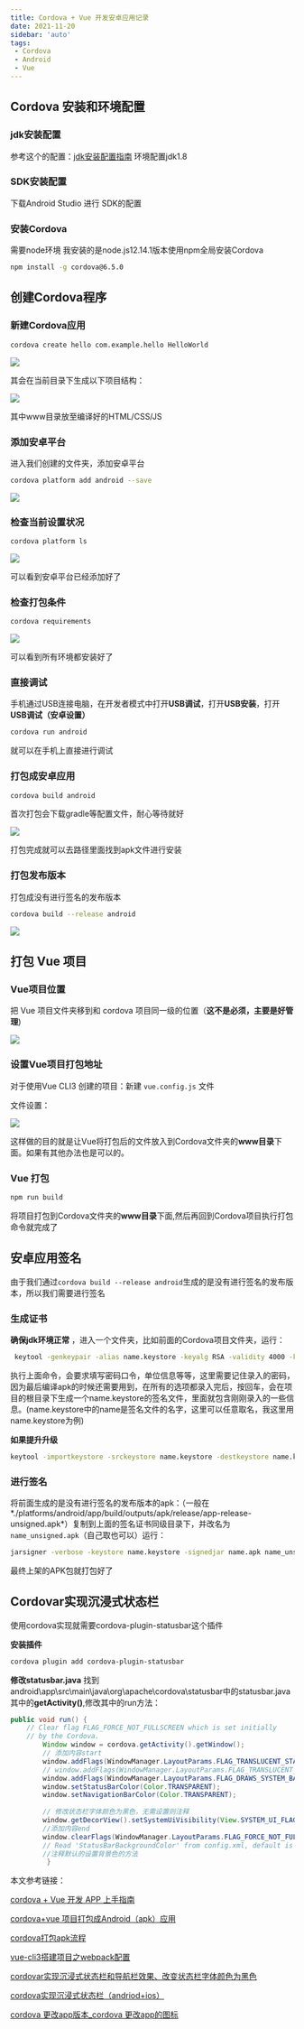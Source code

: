 ```yaml
---
title: Cordova + Vue 开发安卓应用记录
date: 2021-11-20
sidebar: 'auto'
tags:
 - Cordova
 - Android
 - Vue
---
```


<!-- more -->


## Cordova 安装和环境配置 

### jdk安装配置

参考这个的配置：[jdk安装配置指南](http://www.jdkdownload.com/) 环境配置jdk1.8

### SDK安装配置

下载Android Studio 进行 SDK的配置 

### 安装Cordova

需要node环境 我安装的是node.js12.14.1版本使用npm全局安装Cordova

```sh
npm install -g cordova@6.5.0
```

## 创建Cordova程序

### 新建Cordova应用

```sh
cordova create hello com.example.hello HelloWorld
```

![](https://i.loli.net/2021/11/26/SxrgD8FAYyBILe1.png)

其会在当前目录下生成以下项目结构：

![](https://i.loli.net/2021/11/26/57F6EL42lvHkJCX.png)

其中www目录放至编译好的HTML/CSS/JS

### 添加安卓平台

进入我们创建的文件夹，添加安卓平台

```sh
cordova platform add android --save
```

![](https://i.loli.net/2021/11/26/8blhZNfnJYBS1Qd.png)



### 检查当前设置状况

```sh
cordova platform ls
```

![](https://i.loli.net/2021/11/26/kHMUY8bnIhLsKCp.png)

可以看到安卓平台已经添加好了

### 检查打包条件

```sh
cordova requirements
```

![](https://i.loli.net/2021/11/26/7WSh4cdxToy8JKY.png)

可以看到所有环境都安装好了

### 直接调试

手机通过USB连接电脑，在开发者模式中打开**USB调试**，打开**USB安装**，打开**USB调试（安卓设置）**

```sh
cordova run android
```

就可以在手机上直接进行调试

### 打包成安卓应用

```sh
cordova build android
```

首次打包会下载gradle等配置文件，耐心等待就好

![](https://i.loli.net/2021/11/26/wgnsWTjZumQ5INb.png)

打包完成就可以去路径里面找到apk文件进行安装

### 打包发布版本

打包成没有进行签名的发布版本

```sh
cordova build --release android
```

![](https://i.loli.net/2021/11/26/iD4nRAZkBhoJU8y.png)

## 打包 Vue 项目

### Vue项目位置

把 Vue 项目文件夹移到和 cordova 项目同一级的位置（**这不是必须，主要是好管理**)

![](https://i.loli.net/2021/11/26/cNUswneqpBLQVkO.png)

### 设置Vue项目打包地址

对于使用Vue CLI3 创建的项目：新建 `vue.config.js` 文件

文件设置：

![](https://i.loli.net/2021/11/26/E9cbSyDqzjRtsBe.png)

这样做的目的就是让Vue将打包后的文件放入到Cordova文件夹的**www目录**下面。如果有其他办法也是可以的。

### Vue 打包

```sh
npm run build
```

将项目打包到Cordova文件夹的**www目录**下面,然后再回到Cordova项目执行打包命令就完成了



## 安卓应用签名

由于我们通过`cordova build --release android`生成的是没有进行签名的发布版本，所以我们需要进行签名

### 生成证书

**确保jdk环境正常** ，进入一个文件夹，比如前面的Cordova项目文件夹，运行：

```sh
 keytool -genkeypair -alias name.keystore -keyalg RSA -validity 4000 -keystore name.keystore
```

执行上面命令，会要求填写密码口令，单位信息等等，这里需要记住录入的密码，因为最后编译apk的时候还需要用到，在所有的选项都录入完后，按回车，会在项目的根目录下生成一个name.keystore的签名文件，里面就包含刚刚录入的一些信息。(name.keystore中的name是签名文件的名字，这里可以任意取名，我这里用name.keystore为例)

**如果提升升级**

```sh
keytool -importkeystore -srckeystore name.keystore -destkeystore name.keystore -deststoretype pkcs12
```



### 进行签名

将前面生成的是没有进行签名的发布版本的apk：（一般在*./platforms/android/app/build/outputs/apk/release/app-release-unsigned.apk*）复制到上面的签名证书同级目录下，并改名为`name_unsigned.apk`（自己取也可以）运行：

```sh
jarsigner -verbose -keystore name.keystore -signedjar name.apk name_unsigned.apk name.keystore
```

最终上架的APK包就打包好了



## Cordovar实现沉浸式状态栏

使用cordova实现就需要cordova-plugin-statusbar这个插件

**安装插件**

```sh
cordova plugin add cordova-plugin-statusbar
```

**修改statusbar.java**
找到android\app\src\main\java\org\apache\cordova\statusbar中的statusbar.java其中的**getActivity()**,修改其中的run方法：

```java
public void run() {
    // Clear flag FLAG_FORCE_NOT_FULLSCREEN which is set initially
    // by the Cordova.
  		Window window = cordova.getActivity().getWindow();
		// 添加内容start
		window.addFlags(WindowManager.LayoutParams.FLAG_TRANSLUCENT_STATUS); // 控制顶部状态栏
		// window.addFlags(WindowManager.LayoutParams.FLAG_TRANSLUCENT_NAVIGATION); 控制底部导航栏
		window.addFlags(WindowManager.LayoutParams.FLAG_DRAWS_SYSTEM_BAR_BACKGROUNDS);
		window.setStatusBarColor(Color.TRANSPARENT);
		window.setNavigationBarColor(Color.TRANSPARENT);
 
		// 修改状态栏字体颜色为黑色，无需设置则注释
		window.getDecorView().setSystemUiVisibility(View.SYSTEM_UI_FLAG_LIGHT_STATUS_BAR);
		//添加内容end
        window.clearFlags(WindowManager.LayoutParams.FLAG_FORCE_NOT_FULLSCREEN);
		// Read 'StatusBarBackgroundColor' from config.xml, default is #000000.
 		//注释默认的设置背景色的方法                												//setStatusBarBackgroundColor(preferences.getString("StatusBarBackgroundColor", "#000000"));
         }
```





本文参考链接：

[cordova + Vue 开发 APP 上手指南](https://www.jianshu.com/p/2e9bebb73d37)

[cordova+vue 项目打包成Android（apk）应用](https://www.cnblogs.com/qirui/p/8421372.html)

[cordova打包apk流程](https://blog.csdn.net/qq_38563845/article/details/80304169)

[vue-cli3搭建项目之webpack配置](https://blog.csdn.net/u014440483/article/details/87267160)

[cordovar实现沉浸式状态栏和导航栏效果、改变状态栏字体颜色为黑色](https://blog.csdn.net/jie_rookie/article/details/89212323?spm=1001.2101.3001.6650.8&utm_medium=distribute.pc_relevant.none-task-blog-2%7Edefault%7EBlogCommendFromBaidu%7Edefault-8.no_search_link&depth_1-utm_source=distribute.pc_relevant.none-task-blog-2%7Edefault%7EBlogCommendFromBaidu%7Edefault-8.no_search_link)

[cordova实现沉浸式状态栏（andriod+ios）](https://blog.csdn.net/weixin_43721741/article/details/106916953)

[cordova 更改app版本_cordova 更改app的图标](https://blog.csdn.net/weixin_29609679/article/details/112819148)
